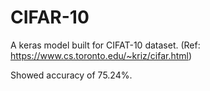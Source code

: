 # CIFAR-10
A keras model built for CIFAT-10 dataset. (Ref: https://www.cs.toronto.edu/~kriz/cifar.html)

Showed accuracy of 75.24%.

